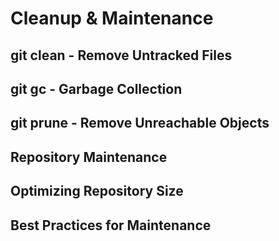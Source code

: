 # Cleanup & Maintenance

## git clean - Remove Untracked Files

## git gc - Garbage Collection

## git prune - Remove Unreachable Objects

## Repository Maintenance

## Optimizing Repository Size

## Best Practices for Maintenance
